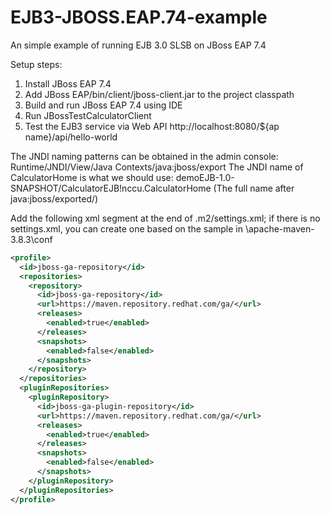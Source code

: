 # EJB3-JBOSS.EAP.74-example
An simple example of running EJB 3.0 SLSB on JBoss EAP 7.4

Setup steps:
1. Install JBoss EAP 7.4
2. Add JBoss EAP/bin/client/jboss-client.jar to the project classpath
3. Build and run JBoss EAP 7.4 using IDE
4. Run JBossTestCalculatorClient
5. Test the EJB3 service via Web API http://localhost:8080/${ap name}/api/hello-world

The JNDI naming patterns can be obtained in the admin console: Runtime/JNDI/View/Java Contexts/java:jboss/export
The JNDI name of CalculatorHome is what we should use: demoEJB-1.0-SNAPSHOT/CalculatorEJB!nccu.CalculatorHome
(The full name after java:jboss/exported/)

Add the following xml segment at the end of .m2/settings.xml; if there is no settings.xml, 
you can create one based on the sample in \apache-maven-3.8.3\conf
```xml
<profile>
  <id>jboss-ga-repository</id>
  <repositories>
    <repository>
      <id>jboss-ga-repository</id>
      <url>https://maven.repository.redhat.com/ga/</url>
      <releases>
        <enabled>true</enabled>
      </releases>
      <snapshots>
        <enabled>false</enabled>
      </snapshots>
    </repository>
  </repositories>
  <pluginRepositories>
    <pluginRepository>
      <id>jboss-ga-plugin-repository</id>
      <url>https://maven.repository.redhat.com/ga/</url>
      <releases>
        <enabled>true</enabled>
      </releases>
      <snapshots>
        <enabled>false</enabled>
      </snapshots>
    </pluginRepository>
  </pluginRepositories>   
</profile>
```